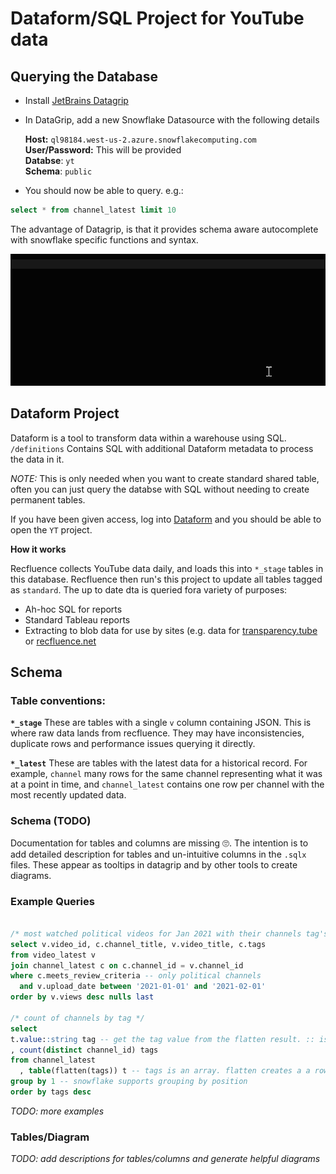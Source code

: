 # Dataform/SQL Project for YouTube data

## Querying the Database
- Install [JetBrains Datagrip](https://www.jetbrains.com/datagrip/)
- In DataGrip, add a new Snowflake Datasource with the following details


    **Host:** `ql98184.west-us-2.azure.snowflakecomputing.com` <br />
    **User/Password:** This will be provided<br />
    **Databse**: `yt`<br />
    **Schema**: `public`<br />

- You should now be able to query. e.g.:

```sql
select * from channel_latest limit 10
```

The advantage of Datagrip, is that it provides schema aware autocomplete with snowflake specific functions and syntax.

![Datagrip SQL query](./doc/datagrip-channel.gif)


## Dataform Project
Dataform is a tool to transform data within a warehouse using SQL. `/definitions` Contains SQL with additional Dataform metadata to process the data in it. 

*NOTE:*  This is only needed when you want to create standard shared table, often you can just query the databse with SQL without needing to create permanent tables.

If you have been given access, log into [Dataform](https://app.dataform.co/) and you should be able to open the `YT` project.

**How it works**

Recfluence collects YouTube data daily, and loads this into `*_stage` tables in this database. Recfluence then run's this project to update all tables tagged as `standard`. The up to date dta is queried fora  variety of purposes:
- Ah-hoc SQL for reports
- Standard Tableau reports
- Extracting to blob data for use by sites (e.g. data for [transparency.tube](https://transparency.tube) or [recfluence.net](https://recfluence.net/)


## Schema

### Table conventions:

**`*_stage`**
These are tables with a single `v` column containing JSON. This is where raw data lands from recfluence. They may have inconsistencies, duplicate rows and performance issues querying it directly.

**`*_latest`**
These are tables with the latest data for a historical record. For example, `channel` many rows for the same channel representing what it was at a point in time, and `channel_latest` contains one row per channel with the most recently updated data.


### Schema (TODO)
Documentation for tables and columns are missing 🙄. The intention is to add detailed description for tables and un-intuitive columns in the `.sqlx` files. These appear as tooltips in datagrip and by other tools to create diagrams.


### Example Queries

```sql

/* most watched political videos for Jan 2021 with their channels tag's */
select v.video_id, c.channel_title, v.video_title, c.tags
from video_latest v
join channel_latest c on c.channel_id = v.channel_id
where c.meets_review_criteria -- only political channels
  and v.upload_date between '2021-01-01' and '2021-02-01'
order by v.views desc nulls last

/* count of channels by tag */
select 
t.value::string tag -- get the tag value from the flatten result. :: is shorthand for casting the type
, count(distinct channel_id) tags
from channel_latest
  , table(flatten(tags)) t -- tags is an array. flatten creates a a row for each tag 
group by 1 -- snowflake supports grouping by position
order by tags desc


```

*TODO: more examples*

### Tables/Diagram

*TODO: add descriptions for tables/columns and generate helpful diagrams*


